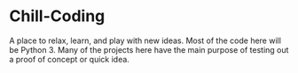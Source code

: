 # Chill-Coding
A place to relax, learn, and play with new ideas.
Most of the code here will be Python 3. Many of the projects here have the main purpose
of testing out a proof of concept or quick idea.
